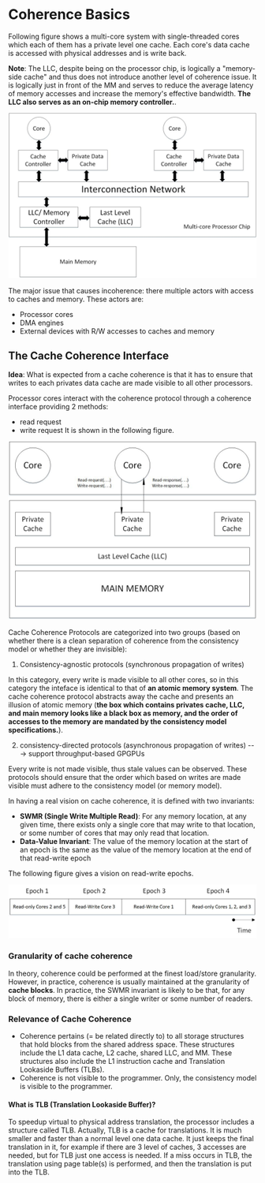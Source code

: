 # Coherence Basics
Following figure shows a multi-core system with single-threaded cores which each of them has a private level one cache. Each core's data cache is accessed with physical addresses and is write back.

**Note**: The LLC, despite being on the processor chip, is logically a "memory-side cache" and thus does not introduce another level of coherence issue. It is logically just in front of the MM and serves to reduce the average latency of memory accesses and increase the memory's effective bandwidth. **The LLC also serves as an on-chip memory controller.**.

![multi-core processor](img/01-basic_system.jpg)

The major issue that causes incoherence: there multiple actors with access to caches and memory. These actors are:
- Processor cores
- DMA engines
- External devices with R/W accesses to caches and memory

## The Cache Coherence Interface
**Idea**: What is expected from a cache coherence is that it has to ensure that writes to each privates data cache are made visible to all other processors.

Processor cores interact with the coherence protocol through a coherence interface providing 2 methods:
- read request
- write request
It is shown in the following figure.

![Coherence Interface](img/02-cohernece_interface.jpg)

Cache Coherence Protocols are categorized into two groups (based on whether there is a clean separation of coherence from the consistency model or whether they are invisible):

1.  Consistency-agnostic protocols (synchronous propagation of writes)

In this category, every write is made visible to all other cores, so in this category the inteface is identical to that of **an atomic memory system**. The cache coherence protocol abstracts away the cache and presents an illusion of atomic memory (**the box which contains privates cache, LLC, and main memory looks like a black box as memory, and the order of accesses to the memory are mandated by the consistency model specifications.**).

2.  consistency-directed protocols (asynchronous propagation of writes) ---> support throughput-based GPGPUs

Every write is not made visible, thus stale values can be observed. These protocols should ensure that the order which based on writes are made visible must adhere to the consistency model (or memory model).

In having a real vision on cache coherence, it is defined with two invariants:
- **SWMR (Single Write Multiple Read)**: For any memory location, at any given time, there exists only a single core that may write to that location, or some number of cores that may only read that location.
- **Data-Value Invariant**: The value of the memory location at the start of an epoch is the same as the value of the memory location at the end of that read-write epoch

The following figure gives a vision on read-write epochs.

![access epochs](img/03-access_epochs_in_time.jpg)

### Granularity of cache coherence
In theory, coherence could be performed at the finest load/store granularity. However, in practice, coherence is usually maintained at the granularity of **cache blocks**. In practice, the SWMR invariant is likely to be that, for any block of memory, there is either a single writer or some number of readers.

### Relevance of Cache Coherence
- Coherence pertains (= be related directly to) to all storage structures that hold blocks from the shared address space. These structures include the L1 data cache, L2 cache, shared LLC, and MM. These structures also include the L1 instruction cache and Translation Lookaside Buffers (TLBs).
- Coherence is not visible to the programmer. Only, the consistency model is visible to the programmer.


#### What is TLB (Translation Lookaside Buffer)?
To speedup virtual to physical address translation, the processor includes a structure called TLB. Actually, TLB is a cache for translations. It is much smaller and faster than a normal level one data cache. It just keeps the final translation in it, for example if there are 3 level of caches, 3 accesses are needed, but for TLB just one access is needed. If a miss occurs in TLB, the translation using page table(s) is performed, and then the translation is put into the TLB.